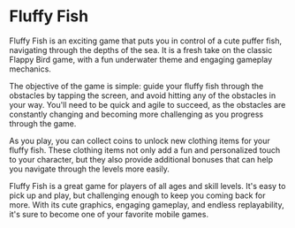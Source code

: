 # Fluffy Fish
Fluffy Fish is an exciting game that puts you in control of a cute puffer fish, navigating through the depths of the sea. It is a fresh take on the classic Flappy Bird game, with a fun underwater theme and engaging gameplay mechanics.

The objective of the game is simple: guide your fluffy fish through the obstacles by tapping the screen, and avoid hitting any of the obstacles in your way. You'll need to be quick and agile to succeed, as the obstacles are constantly changing and becoming more challenging as you progress through the game.

As you play, you can collect coins to unlock new clothing items for your fluffy fish. These clothing items not only add a fun and personalized touch to your character, but they also provide additional bonuses that can help you navigate through the levels more easily.

Fluffy Fish is a great game for players of all ages and skill levels. It's easy to pick up and play, but challenging enough to keep you coming back for more. With its cute graphics, engaging gameplay, and endless replayability, it's sure to become one of your favorite mobile games.
